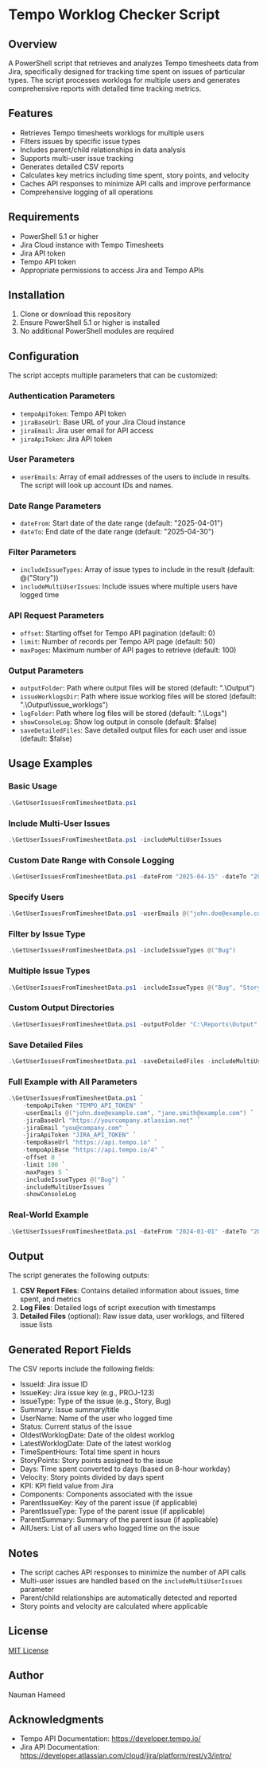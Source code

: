 # Tempo Worklog Checker Script

## Overview
A PowerShell script that retrieves and analyzes Tempo timesheets data from Jira, specifically designed for tracking time spent on issues of particular types. The script processes worklogs for multiple users and generates comprehensive reports with detailed time tracking metrics.

## Features
- Retrieves Tempo timesheets worklogs for multiple users
- Filters issues by specific issue types
- Includes parent/child relationships in data analysis
- Supports multi-user issue tracking
- Generates detailed CSV reports
- Calculates key metrics including time spent, story points, and velocity
- Caches API responses to minimize API calls and improve performance
- Comprehensive logging of all operations

## Requirements
- PowerShell 5.1 or higher
- Jira Cloud instance with Tempo Timesheets
- Jira API token
- Tempo API token
- Appropriate permissions to access Jira and Tempo APIs

## Installation
1. Clone or download this repository
2. Ensure PowerShell 5.1 or higher is installed
3. No additional PowerShell modules are required

## Configuration
The script accepts multiple parameters that can be customized:

### Authentication Parameters
- `tempoApiToken`: Tempo API token
- `jiraBaseUrl`: Base URL of your Jira Cloud instance
- `jiraEmail`: Jira user email for API access
- `jiraApiToken`: Jira API token

### User Parameters
- `userEmails`: Array of email addresses of the users to include in results. The script will look up account IDs and names.

### Date Range Parameters
- `dateFrom`: Start date of the date range (default: "2025-04-01")
- `dateTo`: End date of the date range (default: "2025-04-30")

### Filter Parameters
- `includeIssueTypes`: Array of issue types to include in the result (default: @("Story"))
- `includeMultiUserIssues`: Include issues where multiple users have logged time

### API Request Parameters
- `offset`: Starting offset for Tempo API pagination (default: 0)
- `limit`: Number of records per Tempo API page (default: 50)
- `maxPages`: Maximum number of API pages to retrieve (default: 100)

### Output Parameters
- `outputFolder`: Path where output files will be stored (default: ".\Output")
- `issueWorklogsDir`: Path where issue worklog files will be stored (default: ".\Output\issue_worklogs")
- `logFolder`: Path where log files will be stored (default: ".\Logs")
- `showConsoleLog`: Show log output in console (default: $false)
- `saveDetailedFiles`: Save detailed output files for each user and issue (default: $false)

## Usage Examples

### Basic Usage
```powershell
.\GetUserIssuesFromTimesheetData.ps1
```

### Include Multi-User Issues
```powershell
.\GetUserIssuesFromTimesheetData.ps1 -includeMultiUserIssues
```

### Custom Date Range with Console Logging
```powershell
.\GetUserIssuesFromTimesheetData.ps1 -dateFrom "2025-04-15" -dateTo "2025-04-30" -showConsoleLog
```

### Specify Users
```powershell
.\GetUserIssuesFromTimesheetData.ps1 -userEmails @("john.doe@example.com", "jane.smith@example.com")
```

### Filter by Issue Type
```powershell
.\GetUserIssuesFromTimesheetData.ps1 -includeIssueTypes @("Bug")
```

### Multiple Issue Types
```powershell
.\GetUserIssuesFromTimesheetData.ps1 -includeIssueTypes @("Bug", "Story")
```

### Custom Output Directories
```powershell
.\GetUserIssuesFromTimesheetData.ps1 -outputFolder "C:\Reports\Output" -logFolder "C:\Reports\Logs"
```

### Save Detailed Files
```powershell
.\GetUserIssuesFromTimesheetData.ps1 -saveDetailedFiles -includeMultiUserIssues
```

### Full Example with All Parameters
```powershell
.\GetUserIssuesFromTimesheetData.ps1 `
    -tempoApiToken "TEMPO_API_TOKEN" `
    -userEmails @("john.doe@example.com", "jane.smith@example.com") `
    -jiraBaseUrl "https://yourcompany.atlassian.net" `
    -jiraEmail "you@company.com" `
    -jiraApiToken "JIRA_API_TOKEN" `
    -tempoBaseUrl "https://api.tempo.io" `
    -tempoApiBase "https://api.tempo.io/4" `
    -offset 0 `
    -limit 100 `
    -maxPages 5 `
    -includeIssueTypes @("Bug") `
    -includeMultiUserIssues `
    -showConsoleLog
```

### Real-World Example
```powershell
.\GetUserIssuesFromTimesheetData.ps1 -dateFrom "2024-01-01" -dateTo "2025-04-30" -userEmails @("john.doe@example.com", "jane.smith@example.com")
```

## Output
The script generates the following outputs:

1. **CSV Report Files**: Contains detailed information about issues, time spent, and metrics
2. **Log Files**: Detailed logs of script execution with timestamps
3. **Detailed Files** (optional): Raw issue data, user worklogs, and filtered issue lists

## Generated Report Fields
The CSV reports include the following fields:
- IssueId: Jira issue ID
- IssueKey: Jira issue key (e.g., PROJ-123)
- IssueType: Type of the issue (e.g., Story, Bug)
- Summary: Issue summary/title
- UserName: Name of the user who logged time
- Status: Current status of the issue
- OldestWorklogDate: Date of the oldest worklog
- LatestWorklogDate: Date of the latest worklog
- TimeSpentHours: Total time spent in hours
- StoryPoints: Story points assigned to the issue
- Days: Time spent converted to days (based on 8-hour workday)
- Velocity: Story points divided by days spent
- KPI: KPI field value from Jira
- Components: Components associated with the issue
- ParentIssueKey: Key of the parent issue (if applicable)
- ParentIssueType: Type of the parent issue (if applicable)
- ParentSummary: Summary of the parent issue (if applicable)
- AllUsers: List of all users who logged time on the issue

## Notes
- The script caches API responses to minimize the number of API calls
- Multi-user issues are handled based on the `includeMultiUserIssues` parameter
- Parent/child relationships are automatically detected and reported
- Story points and velocity are calculated where applicable

## License
[MIT License](LICENSE)

## Author
Nauman Hameed

## Acknowledgments
- Tempo API Documentation: https://developer.tempo.io/
- Jira API Documentation: https://developer.atlassian.com/cloud/jira/platform/rest/v3/intro/